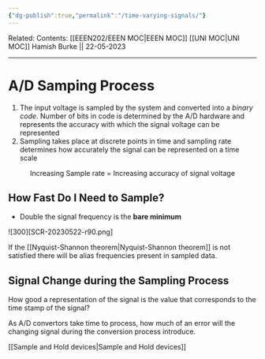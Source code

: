 ```yaml
---
{"dg-publish":true,"permalink":"/time-varying-signals/"}
---
```


Related: 
Contents: [[EEEN202/EEEN MOC\|EEEN MOC]]
[[UNI MOC\|UNI MOC]]
Hamish Burke || 22-05-2023
***

# A/D Samping Process

1. The input voltage is sampled by the system and converted into a *binary code*. Number of bits in code is determined by the A/D hardware and represents the accuracy with which the signal voltage can be represented
2. Sampling takes place at discrete points in time and sampling rate determines how accurately the signal can be represented on a time scale

<p align="center">
Increasing Sample rate = Increasing accuracy of signal voltage
</p>

## How Fast Do I Need to Sample?

- Double the signal frequency is the **bare minimum**

![300][SCR-20230522-r90.png]

If the [[Nyquist-Shannon theorem\|Nyquist-Shannon theorem]] is not satisfied there will be alias frequencies present in sampled data.

## Signal Change during the Sampling Process

How good a representation of the signal is the value that corresponds to the time stamp of the signal?

As A/D convertors take time to process, how much of an error will the changing signal during the conversion process introduce.

[[Sample and Hold devices\|Sample and Hold devices]]


